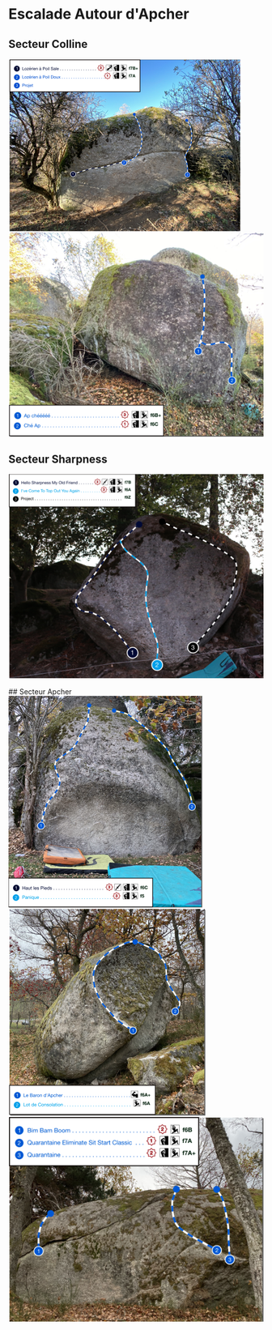 # Escalade Autour d'Apcher

## Secteur Colline
![](pngs/secteur_colline_01.png)
![](pngs/secteur_colline_04.png)

## Secteur Sharpness
![](pngs/secteur_sharpness.png)

## Secteur Apcher
![](pngs/secteur_apcher_01.png)
![](pngs/secteur_apcher_02.png)
![](pngs/secteur_apcher_03.png)
